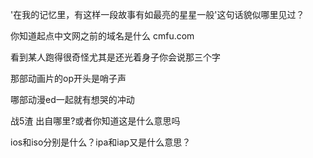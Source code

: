 '在我的记忆里，有这样一段故事有如最亮的星星一般'这句话貌似哪里见过？

你知道起点中文网之前的域名是什么	cmfu.com

看到某人跑得很奇怪尤其是还光着身子你会说那三个字

那部动画片的op开头是哨子声

哪部动漫ed一起就有想哭的冲动

战5渣  出自哪里?或者你知道这是什么意思吗

ios和iso分别是什么？ipa和iap又是什么意思？
